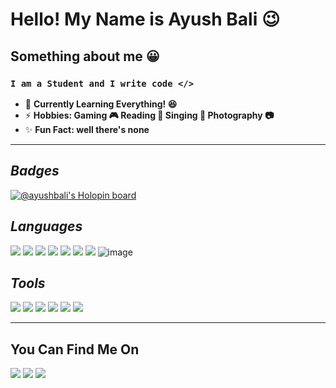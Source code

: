# **Hello! My Name is Ayush Bali 😉**

## **Something about me :grinning:**
### ```I am a Student and I write code </> ```
- 🌱 **Currently Learning Everything! :laughing:**
- ⚡ **Hobbies: Gaming :video_game: Reading :book: Singing :microphone: Photography 📷**
- ✨ **Fun Fact: well there's none**
<hr>

## _Badges_
[![@ayushbali's Holopin board](https://holopin.me/ayushbali)](https://holopin.io/@ayushbali)


## _Languages_ 

[<img src="https://img.icons8.com/color/48/000000/html-5--v1.png"/>]()
[<img src="https://img.icons8.com/color/48/000000/css3.png"/>]()
[<img src="https://img.icons8.com/color/48/000000/javascript.png"/>]()
[<img src="https://img.icons8.com/color/48/000000/nodejs.png"/>]()
[<img src="https://img.icons8.com/color/48/000000/c-plus-plus-logo.png"/>]()
[<img src="https://img.icons8.com/color/48/000000/python.png"/>]()
[<img src="https://img.icons8.com/color/48/000000/markdown.png"/>]()
![image](https://user-images.githubusercontent.com/13716781/193529835-b6f3fd55-8444-4ea5-ac41-7c38127f7691.png)


## _Tools_
[<img src="https://img.icons8.com/color/48/000000/visual-studio-code-2019.png"/>]()
[<img src="https://img.icons8.com/color/48/000000/ubuntu--v1.png"/>]()
[<img src="https://img.icons8.com/fluent/48/000000/console.png"/>]()
[<img src="https://img.icons8.com/color/48/000000/git.png"/>]()
[<img src="https://img.icons8.com/fluent/48/000000/github.png"/>]()
[<img src="https://img.icons8.com/fluent/48/000000/mysql-logo.png"/>]()

<hr>

## **You Can Find Me On**
[<img src="https://img.icons8.com/fluent/48/000000/linkedin.png"/>](https://www.linkedin.com/in/imayushbali/)
[<img src="https://img.icons8.com/fluent/48/000000/instagram-new.png"/>](https://www.instagram.com/_ayushbali/)
[<img src="https://img.icons8.com/fluent/48/000000/twitter.png"/>](https://twitter.com/ayushbali06)
